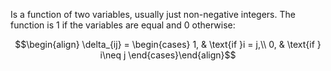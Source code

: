 Is a function of two variables, usually just non-negative integers. The function is 1 if the variables are equal and 0 otherwise: 

$$\begin{align} \delta_{ij} = \begin{cases} 1, & \text{if }i = j,\\
0, & \text{if } i\neq j \end{cases}\end{align}$$